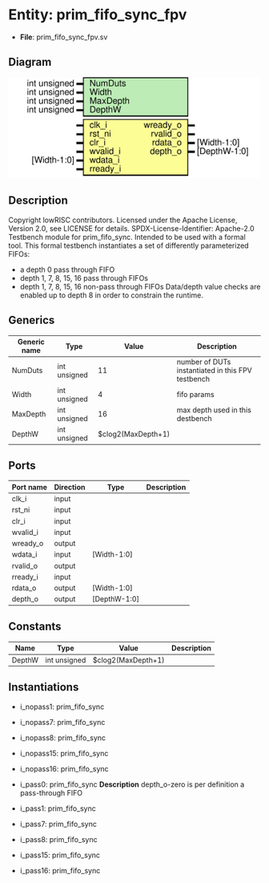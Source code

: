 # Entity: prim_fifo_sync_fpv

- **File**: prim_fifo_sync_fpv.sv
## Diagram

![Diagram](prim_fifo_sync_fpv.svg "Diagram")
## Description

Copyright lowRISC contributors.
 Licensed under the Apache License, Version 2.0, see LICENSE for details.
 SPDX-License-Identifier: Apache-2.0
 Testbench module for prim_fifo_sync.
 Intended to be used with a formal tool.
 This formal testbench instantiates a set of differently parameterized FIFOs:
  - a depth 0 pass through FIFO
  - depth 1, 7, 8, 15, 16 pass through FIFOs
  - depth 1, 7, 8, 15, 16 non-pass through FIFOs
 Data/depth value checks are enabled up to depth 8 in order to constrain the
 runtime.
 
## Generics

| Generic name | Type         | Value              | Description                                        |
| ------------ | ------------ | ------------------ | -------------------------------------------------- |
| NumDuts      | int unsigned | 11                 | number of DUTs instantiated in this FPV testbench  |
| Width        | int unsigned | 4                  | fifo params                                        |
| MaxDepth     | int unsigned | 16                 | max depth used in this destbench                   |
| DepthW       | int unsigned | $clog2(MaxDepth+1) |                                                    |
## Ports

| Port name | Direction | Type         | Description |
| --------- | --------- | ------------ | ----------- |
| clk_i     | input     |              |             |
| rst_ni    | input     |              |             |
| clr_i     | input     |              |             |
| wvalid_i  | input     |              |             |
| wready_o  | output    |              |             |
| wdata_i   | input     | [Width-1:0]  |             |
| rvalid_o  | output    |              |             |
| rready_i  | input     |              |             |
| rdata_o   | output    | [Width-1:0]  |             |
| depth_o   | output    | [DepthW-1:0] |             |
## Constants

| Name   | Type         | Value              | Description |
| ------ | ------------ | ------------------ | ----------- |
| DepthW | int unsigned | $clog2(MaxDepth+1) |             |
## Instantiations

- i_nopass1: prim_fifo_sync
- i_nopass7: prim_fifo_sync
- i_nopass8: prim_fifo_sync
- i_nopass15: prim_fifo_sync
- i_nopass16: prim_fifo_sync
- i_pass0: prim_fifo_sync
**Description**
depth_o-zero is per definition a pass-through FIFO

- i_pass1: prim_fifo_sync
- i_pass7: prim_fifo_sync
- i_pass8: prim_fifo_sync
- i_pass15: prim_fifo_sync
- i_pass16: prim_fifo_sync

